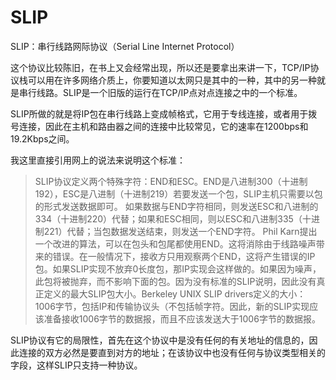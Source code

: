 # SLIP

SLIP：串行线路网际协议（Serial Line Internet Protocol）

这个协议比较陈旧，在书上又会经常出现，所以还是要拿出来讲一下，TCP/IP协议栈可以用在许多网络介质上，你要知道以太网只是其中的一种，其中的另一种就是串行线路。SLIP是一个旧版的运行在TCP/IP点对点连接之中的一个标准。

SLIP所做的就是将IP包在串行线路上变成帧格式，它用于专线连接，或者用于拨号连接，因此在主机和路由器之间的连接中比较常见，它的速率在1200bps和19.2Kbps之间。

我这里直接引用网上的说法来说明这个标准：

> SLIP协议定义两个特殊字符：END和ESC。END是八进制300（十进制192），ESC是八进制（十进制219）若要发送一个包，SLIP主机只需要以包的形式发送数据即可。
> 如果数据与END字符相同，则发送ESC和八进制的334（十进制220）代替；如果和ESC相同，则以ESC和八进制335（十进制221）代替；当包数据发送结束，则发送一个END字符。
> Phil Karn提出一个改进的算法，可以在包头和包尾都使用END。这将消除由于线路噪声带来的错误。在一般情况下，接收方只用观察两个END，这将产生错误的IP包。如果SLIP实现不放弃0长度包，那IP实现会这样做的。如果因为噪声，此包将被抛弃，而不影响下面的包。因为没有标准的SLIP说明，因此没有真正定义的最大SLIP包大小。Berkeley UNIX SLIP drivers定义的大小：1006字节，包括IP和传输协议头（不包括帧字符。因此，新的SLIP实现应该准备接收1006字节的数据报，而且不应该发送大于1006字节的数据报。

SLIP协议有它的局限性，首先在这个协议中是没有任何的有关地址的信息的，因此连接的双方必然是要直到对方的地址；在该协议中也没有任何与协议类型相关的字段，这样SLIP只支持一种协议。